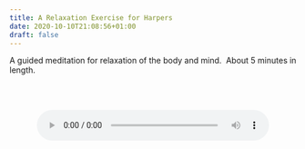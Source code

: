 ```yaml
---
title: A Relaxation Exercise for Harpers
date: 2020-10-10T21:08:56+01:00
draft: false
---
```


A guided meditation for relaxation of the body and mind.  About 5 minutes in length.

<div class="card" style="padding: 3rem">
<audio style="display: block; margin: auto; width: 100%" 
        controls
        src="/relaxation-for-harpers.m4a">
            Your browser does not support the
            <code>audio</code> element.
    </audio>
</div>
